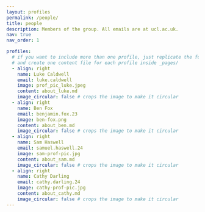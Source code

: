 ```yaml
---
layout: profiles
permalink: /people/
title: people
description: Members of the group. All emails are at ucl.ac.uk.
nav: true
nav_order: 1

profiles:
  # if you want to include more than one profile, just replicate the following block
  # and create one content file for each profile inside _pages/
  - align: right
    name: Luke Caldwell
    email: luke.caldwell
    image: prof_pic_luke.jpeg
    content: about_luke.md
    image_circular: false # crops the image to make it circular
  - align: right
    name: Ben Fox
    email: benjamin.fox.23
    image: ben-fox.png
    content: about_ben.md
    image_circular: false # crops the image to make it circular
  - align: right
    name: Sam Haswell
    email: samuel.haswell.24
    image: sam-prof-pic.jpg
    content: about_sam.md
    image_circular: false # crops the image to make it circular
  - align: right
    name: Cathy Darling
    email: cathy.darling.24
    image: cathy-prof-pic.jpg
    content: about_cathy.md
    image_circular: false # crops the image to make it circular
---
```

